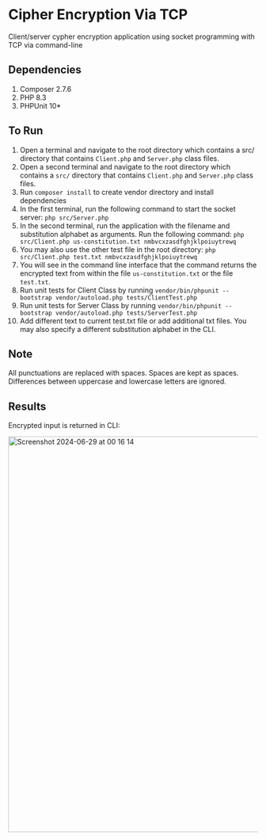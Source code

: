 # Cipher Encryption Via TCP
Client/server cypher encryption application using socket programming with TCP via command-line

## Dependencies

1. Composer 2.7.6
2. PHP 8.3
3. PHPUnit 10*

## To Run
1. Open a terminal and navigate to the root directory which contains a src/ directory that contains `Client.php` and `Server.php` class files.
2. Open a second terminal and navigate to the root directory which contains a `src/` directory that contains `Client.php` and `Server.php` class files.
3. Run `composer install` to create vendor directory and install dependencies
4. In the first terminal, run the following command to start the socket server: `php src/Server.php`
5. In the second terminal, run the application with the filename and substitution alphabet as arguments. Run the following command: `php src/Client.php us-constitution.txt nmbvcxzasdfghjklpoiuytrewq`
6. You may also use the other test file in the root directory: `php src/Client.php test.txt nmbvcxzasdfghjklpoiuytrewq`
7. You will see in the command line interface that the command returns the encrypted text from within the file `us-constitution.txt` or the file `test.txt`. 
8. Run unit tests for Client Class by running `vendor/bin/phpunit --bootstrap vendor/autoload.php tests/ClientTest.php`
9. Run unit tests for Server Class by running `vendor/bin/phpunit --bootstrap vendor/autoload.php tests/ServerTest.php`
10. Add different text to current test.txt file or add additional txt files. You may also specify a different substitution alphabet in the CLI. 

## Note
All punctuations are replaced with spaces. Spaces are kept as spaces. Differences between uppercase and lowercase letters are ignored.

## Results

Encrypted input is returned in CLI:

<img width="799" alt="Screenshot 2024-06-29 at 00 16 14" src="https://github.com/rosiefaulkner/cypher-encryption-tcp/assets/54520871/641cadf3-daea-4182-b9b3-f6cd27240e6b">

